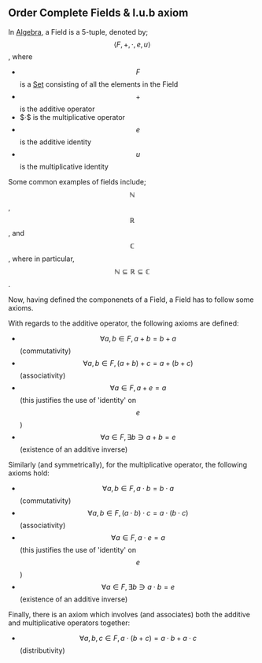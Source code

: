## Order Complete Fields & l.u.b axiom

In [Algebra](https://en.wikipedia.org/wiki/Algebra), a Field is a 5-tuple,
denoted by; $$\langle F, +, \cdot, e, u \rangle$$, where
  - $$F$$ is a [Set](https://en.wikipedia.org/wiki/Set_(mathematics)) consisting of all the elements
    in the Field
  - $$+$$ is the additive operator
  - $$\cdot\$$ is the multiplicative operator
  - $$e$$ is the additive identity
  - $$u$$ is the multiplicative identity

Some common examples of fields include; $$\mathbb{N}$$, $$\mathbb{R}$$, and $$\mathbb{C}$$, where in
particular, $$\mathbb{N} \subseteq \mathbb{R} \subseteq	\mathbb{C}$$.

Now, having defined the componenets of a Field, a Field has to follow some axioms.

With regards to the additive operator, the following axioms are defined:
  - $$\forall a,b \in F, a + b = b + a$$ (commutativity)
  - $$\forall a,b \in F, (a + b) + c = a + (b + c)$$ (associativity)
  - $$\forall a \in F, a + e = a$$ (this justifies the use of 'identity' on $$e$$)
  - $$\forall a \in F, \exists b \ni a + b = e$$ (existence of an additive inverse)

Similarly (and symmetrically), for the multiplicative operator, the following axioms hold:
  - $$\forall a,b \in F, a \cdot b = b \cdot a$$ (commutativity)
  - $$\forall a,b \in F, (a \cdot b) \cdot c = a \cdot (b \cdot c)$$ (associativity)
  - $$\forall a \in F, a \cdot e = a$$ (this justifies the use of 'identity' on $$e$$)
  - $$\forall a \in F, \exists b \ni a \cdot b = e$$ (existence of an additive inverse)

Finally, there is an axiom which involves (and associates) both the additive and multiplicative
operators together:
  - $$\forall a,b,c \in F, a \cdot (b + c) = a \cdot b + a \cdot c$$ (distributivity)
